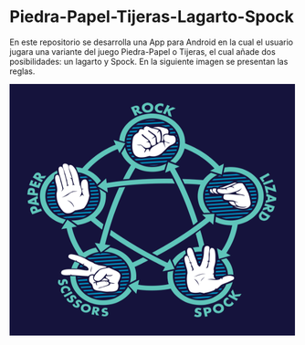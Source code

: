 # Piedra-Papel-Tijeras-Lagarto-Spock
En este repositorio se desarrolla una App para Android en la cual el usuario jugara una variante del juego Piedra-Papel o Tijeras, el cual añade dos posibilidades: un lagarto y Spock. En la siguiente imagen se presentan las reglas.



<img src="imagenes/Reglas.png" width="500" height="441">
